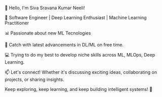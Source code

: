 👋 Hello, I'm Siva Sravana Kumar Neeli!

🔭 Software Engineer | Deep Learning Enthusiast | Machine Learning Practitioner

📊 Passionate about new ML Tecnologies

🌱 Catch with latest advancements in DL/ML on free time.

💻 Trying to do my best to develop niche skills across ML, MLOps, Deep Learning.

📫 Let's connect! Whether it's discussing exciting ideas, collaborating on projects, or sharing insights.

Keep exploring, keep learning, and keep building intelligent systems! 🚀
